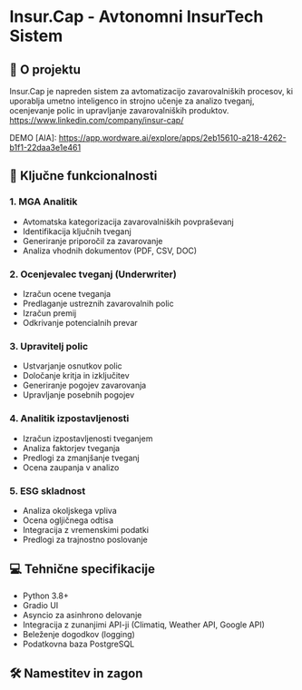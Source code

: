 # Insur.Cap - Avtonomni InsurTech Sistem

## 🎯 O projektu
Insur.Cap je napreden sistem za avtomatizacijo zavarovalniških procesov, ki uporablja umetno inteligenco in strojno učenje za analizo tveganj, ocenjevanje polic in upravljanje zavarovalniških produktov.
https://www.linkedin.com/company/insur-cap/

DEMO [AIA]: https://app.wordware.ai/explore/apps/2eb15610-a218-4262-b1f1-22daa3e1e461



## 🚀 Ključne funkcionalnosti

### 1. MGA Analitik
- Avtomatska kategorizacija zavarovalniških povpraševanj
- Identifikacija ključnih tveganj
- Generiranje priporočil za zavarovanje
- Analiza vhodnih dokumentov (PDF, CSV, DOC)

### 2. Ocenjevalec tveganj (Underwriter)
- Izračun ocene tveganja
- Predlaganje ustreznih zavarovalnih polic
- Izračun premij
- Odkrivanje potencialnih prevar

### 3. Upravitelj polic
- Ustvarjanje osnutkov polic
- Določanje kritja in izključitev
- Generiranje pogojev zavarovanja
- Upravljanje posebnih pogojev

### 4. Analitik izpostavljenosti
- Izračun izpostavljenosti tveganjem
- Analiza faktorjev tveganja
- Predlogi za zmanjšanje tveganj
- Ocena zaupanja v analizo

### 5. ESG skladnost
- Analiza okoljskega vpliva
- Ocena ogljičnega odtisa
- Integracija z vremenskimi podatki
- Predlogi za trajnostno poslovanje

## 💻 Tehnične specifikacije
- Python 3.8+
- Gradio UI
- Asyncio za asinhrono delovanje
- Integracija z zunanjimi API-ji (Climatiq, Weather API, Google API)
- Beleženje dogodkov (logging)
- Podatkovna baza PostgreSQL

## 🛠️ Namestitev in zagon
